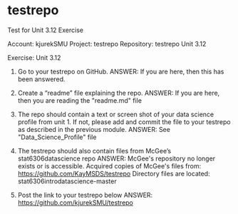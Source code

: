 # testrepo
Test for Unit 3.12 Exercise


Account: kjurekSMU
Project: testrepo
Repository: testrepo
Unit 3.12 

Exercise:  Unit 3.12 
1. Go to your testrepo on GitHub.
    ANSWER:  If you are here, then this has been answered.
  
2. Create a “readme” file explaining the repo.
    ANSWER:  If you are here, then you are reading the "readme.md" file
  
3. The repo should contain a text or screen shot of your data science profile from unit 1. If not, please add and commit the file to your    testrepo as described in the previous module.
    ANSWER: See "Data_Science_Profile" file 
  
4. The testrepo should also contain files from McGee’s stat6306datascience repo
    ANSWER: McGee's repository no longer exists or is accessible.  Acquired copies of McGee's files from:
            https://github.com/KayMSDS/testrepo
            Directory files are located: stat6306introdatascience-master
         
5. Post the link to your testrepo below
    ANSWER: https://github.com/kjurekSMU/testrepo
